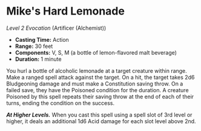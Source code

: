 # Mike's Hard Lemonade

_Level 2 Evocation_ (Artificer (Alchemist))

- **Casting Time:** Action
- **Range:** 30 feet
- **Components:** V, S, M (a bottle of lemon-flavored malt beverage)
- **Duration:** 1 minute

You hurl a bottle of alcoholic lemonade at a target creature within range. Make a ranged spell attack against the target. On a hit, the target takes 2d6 Bludgeoning damage and must make a Constitution saving throw. On a failed save, they have the Poisoned condition for the duration. A creature Poisoned by this spell repeats their saving throw at the end of each of their turns, ending the condition on the success.

_**At Higher Levels.**_ When you cast this spell using a spell slot of 3rd level or higher, it deals an additional 1d6 Acid damage for each slot level above 2nd.

